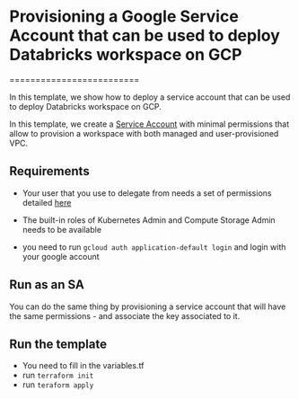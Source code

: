 # Provisioning a Google Service Account that can be used to deploy Databricks workspace on GCP
=========================

In this template, we show how to deploy a service account that can be used to deploy Databricks workspace on GCP.

In this template, we create a [Service Account](https://cloud.google.com/iam/docs/service-account-overview) with minimal permissions that allow to provision a workspace with both managed and user-provisioned VPC.


## Requirements

- Your user that you use to delegate from needs a set of permissions detailed [here](https://docs.gcp.databricks.com/administration-guide/cloud-configurations/gcp/permissions.html#required-user-permissions-or-service-account-permissions-to-create-a-workspace)

- The built-in roles of Kubernetes Admin and Compute Storage Admin needs to be available

- you need to run `gcloud auth application-default login` and login with your google account

## Run as an SA 

You can do the same thing by provisioning a service account that will have the same permissions - and associate the key associated to it.


## Run the template

- You need to fill in the variables.tf 
- run `terraform init`
- run `teraform apply`